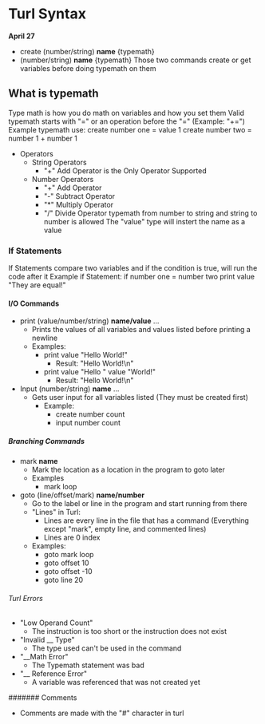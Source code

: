 # Turl Syntax
**April 27**
- create (number/string) **name** {typemath}
- (number/string) **name** {typemath}
Those two commands create or get variables before doing typemath on them
## What is typemath
Type math is how you do math on variables and how you set them
Valid typemath starts with "=" or an operation before the "=" (Example: "+=")
Example typemath use:
create number one = value 1
create number two = number 1 + number 1
- Operators
  - String Operators
    - "+" Add Operator is the Only Operator Supported
  - Number Operators
    - "+" Add Operator
    - "-" Subtract Operator
    - "*" Multiply Operator
    - "/" Divide Operator
typemath from number to string and string to number is allowed
The "value" type will instert the name as a value

### If Statements
If Statements compare two variables and if the condition is true, will run the code after it
Example if Statement:
if number one = number two print value "They are equal!"

#### I/O Commands
- print (value/number/string) **name/value** ...
  - Prints the values of all variables and values listed before printing a newline
  - Examples:
    - print value "Hello World!"
      - Result: "Hello World!\n"
    - print value "Hello " value "World!"
      - Result: "Hello World!\n"
- Input (number/string) **name** ...
  - Gets user input for all variables listed (They must be created first)
    - Example:
      - create number count
      - input number count

##### Branching Commands
- mark **name**
  - Mark the location as a location in the program to goto later
  - Examples
    - mark loop
- goto (line/offset/mark) **name/number**
  - Go to the label or line in the program and start running from there
  - "Lines" in Turl:
    - Lines are every line in the file that has a command (Everything except "mark", empty line, and commented lines)
    - Lines are 0 index
  - Examples:
    - goto mark loop
    - goto offset 10
    - goto offset -10
    - goto line 20

###### Turl Errors
- "Low Operand Count"
  - The instruction is too short or the instruction does not exist
- "Invalid __ Type"
  - The type used can't be used in the command
- "__Math Error"
  - The Typemath statement was bad
- "__ Reference Error"
  - A variable was referenced that was not created yet

####### Comments
- Comments are made with the "#" character in turl 
